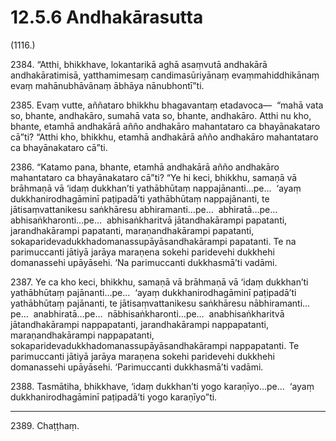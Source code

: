 

# 12.5.6 Andhakārasutta




(1116.)

2384\. “Atthi, bhikkhave, lokantarikā aghā asaṃvutā andhakārā andhakāratimisā, yatthamimesaṃ candimasūriyānaṃ evaṃmahiddhikānaṃ evaṃ mahānubhāvānaṃ ābhāya nānubhontī”ti.

2385\. Evaṃ vutte, aññataro bhikkhu bhagavantaṃ etadavoca—  “mahā vata so, bhante, andhakāro, sumahā vata so, bhante, andhakāro. Atthi nu kho, bhante, etamhā andhakārā añño andhakāro mahantataro ca bhayānakataro cā”ti? “Atthi kho, bhikkhu, etamhā andhakārā añño andhakāro mahantataro ca bhayānakataro cā”ti.

2386\. “Katamo pana, bhante, etamhā andhakārā añño andhakāro mahantataro ca bhayānakataro cā”ti? “Ye hi keci, bhikkhu, samaṇā vā brāhmaṇā vā ‘idaṃ dukkhan’ti yathābhūtaṃ nappajānanti…pe…  ‘ayaṃ dukkhanirodhagāminī paṭipadā’ti yathābhūtaṃ nappajānanti, te jātisaṃvattanikesu saṅkhāresu abhiramanti…pe…  abhiratā…pe…  abhisaṅkharonti…pe…  abhisaṅkharitvā jātandhakārampi papatanti, jarandhakārampi papatanti, maraṇandhakārampi papatanti, sokaparidevadukkhadomanassupāyāsandhakārampi papatanti. Te na parimuccanti jātiyā jarāya maraṇena sokehi paridevehi dukkhehi domanassehi upāyāsehi. ‘Na parimuccanti dukkhasmā’ti vadāmi.

2387\. Ye ca kho keci, bhikkhu, samaṇā vā brāhmaṇā vā ‘idaṃ dukkhan’ti yathābhūtaṃ pajānanti…pe…  ‘ayaṃ dukkhanirodhagāminī paṭipadā’ti yathābhūtaṃ pajānanti, te jātisaṃvattanikesu saṅkhāresu nābhiramanti…pe…  anabhiratā…pe…  nābhisaṅkharonti…pe…  anabhisaṅkharitvā jātandhakārampi nappapatanti, jarandhakārampi nappapatanti, maraṇandhakārampi nappapatanti, sokaparidevadukkhadomanassupāyāsandhakārampi nappapatanti. Te parimuccanti jātiyā jarāya maraṇena sokehi paridevehi dukkhehi domanassehi upāyāsehi. ‘Parimuccanti dukkhasmā’ti vadāmi.

2388\. Tasmātiha, bhikkhave, ‘idaṃ dukkhan’ti yogo karaṇīyo…pe…  ‘ayaṃ dukkhanirodhagāminī paṭipadā’ti yogo karaṇīyo”ti.

---

2389\. Chaṭṭhaṃ.





